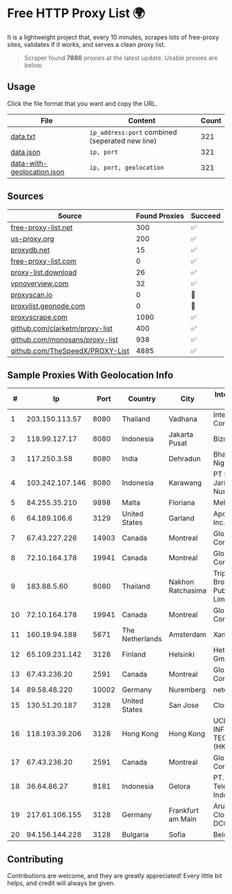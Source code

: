 
# Free HTTP Proxy List 🌍

It is a lightweight project that, every 10 minutes, scrapes lots of free-proxy sites, validates if it works, and serves a clean proxy list.


> Scraper found **7886** proxies at the latest update. Usable proxies are below.

## Usage

Click the file format that you want and copy the URL.


|File|Content|Count|
|----|-------|-----|
|[data.txt](https://raw.githubusercontent.com/themiralay/Proxy-List-World/master/data.txt)|`ip_address:port` combined (seperated new line)|321|
|[data.json](https://raw.githubusercontent.com/themiralay/Proxy-List-World/master/data.json)|`ip, port`|321|
|[data-with-geolocation.json](https://raw.githubusercontent.com/themiralay/Proxy-List-World/master/data-with-geolocation.json)|`ip, port, geolocation`|321|

## Sources

|Source|Found Proxies|Succeed|
|------|-------------|-------|
|[free-proxy-list.net](https://free-proxy-list.net)|300|✅|
|[us-proxy.org](https://www.us-proxy.org)|200|✅|
|[proxydb.net](http://proxydb.net)|15|✅|
|[free-proxy-list.com](https://free-proxy-list.com/?page=&port=&type%5B%5D=http&type%5B%5D=https&up_time=0&search=Search)|0|✅|
|[proxy-list.download](https://www.proxy-list.download/HTTP)|26|✅|
|[vpnoverview.com](https://vpnoverview.com/privacy/anonymous-browsing/free-proxy-servers)|32|✅|
|[proxyscan.io](https://www.proxyscan.io)|0|🚫|
|[proxylist.geonode.com](https://proxylist.geonode.com/api/proxy-list?limit=300&page=1&sort_by=lastChecked&sort_type=desc&protocols=http,https)|0|🚫|
|[proxyscrape.com](https://api.proxyscrape.com/v2/?request=displayproxies&protocol=http&timeout=10000&country=all&ssl=all&anonymity=all)|1090|✅|
|[github.com/clarketm/proxy-list](https://raw.githubusercontent.com/clarketm/proxy-list/master/proxy-list-raw.txt)|400|✅|
|[github.com/monosans/proxy-list](https://raw.githubusercontent.com/monosans/proxy-list/main/proxies/http.txt)|938|✅|
|[github.com/TheSpeedX/PROXY-List](https://raw.githubusercontent.com/TheSpeedX/PROXY-List/master/http.txt)|4885|✅|


## Sample Proxies With Geolocation Info

|#|Ip|Port|Country|City|Internet Service Provider|
|-|--|----|-------|----|-------------------------|
|1|203.150.113.57|8080|Thailand|Vadhana|Internet Thailand Company Ltd.|
|2|118.99.127.17|8080|Indonesia|Jakarta Pusat|Biznet Metronet|
|3|117.250.3.58|8080|India|Dehradun|Bharat Sanchar Nigam Ltd|
|4|103.242.107.146|8080|Indonesia|Karawang|PT Lintas Jaringan Nusantara|
|5|84.255.35.210|9898|Malta|Floriana|Melita plc|
|6|64.189.106.6|3129|United States|Garland|Apogee Telecom Inc.|
|7|67.43.227.226|14903|Canada|Montreal|GloboTech Communications|
|8|72.10.164.178|19941|Canada|Montreal|GloboTech Communications|
|9|183.88.5.60|8080|Thailand|Nakhon Ratchasima|Triple T Broadband Public Company Limited|
|10|72.10.164.178|19941|Canada|Montreal|GloboTech Communications|
|11|160.19.94.188|5671|The Netherlands|Amsterdam|Xantho UAB|
|12|65.109.231.142|3128|Finland|Helsinki|Hetzner Online GmbH|
|13|67.43.236.20|2591|Canada|Montreal|GloboTech Communications|
|14|89.58.48.220|10002|Germany|Nuremberg|netcup GmbH|
|15|130.51.20.187|3128|United States|San Jose|Cloudfanatic.NET|
|16|118.193.39.206|3128|Hong Kong|Hong Kong|UCLOUD INFORMATION TECHNOLOGY (HK) LIMITED|
|17|67.43.236.20|2591|Canada|Montreal|GloboTech Communications|
|18|36.64.86.27|8181|Indonesia|Gelora|PT. Telekomunikasi Indonesia|
|19|217.61.106.155|3128|Germany|Frankfurt am Main|Aruba GmbH Cloud Network DC05|
|20|94.156.144.228|3128|Bulgaria|Sofia|Belcloud LTD|



## Contributing

Contributions are welcome, and they are greatly appreciated! Every
little bit helps, and credit will always be given.

